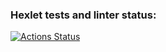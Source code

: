 ### Hexlet tests and linter status:
[![Actions Status](https://github.com/t-astik/frontend-project-lvl2/workflows/hexlet-check/badge.svg)](https://github.com/t-astik/frontend-project-lvl2/actions)